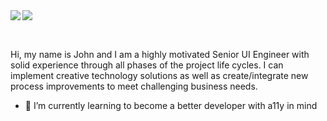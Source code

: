 <a href="https://github.com/anuraghazra/github-readme-stats">
  <img align="left" src="https://github-readme-stats.vercel.app/api?username=jrock2004&show_icons=true&theme=gruvbox" />
</a>
<a href="https://github.com/anuraghazra/convoychat">
  <img align="left" src="https://github-readme-stats.vercel.app/api/top-langs/?username=jrock2004&show_icons=true&theme=gruvbox" />
</a>

<br></br>

Hi, my name is John and I am a highly motivated Senior UI Engineer with solid experience through all phases of the project life cycles. I can implement creative technology solutions as well as create/integrate new process improvements to meet challenging business needs. 

- 🌱 I’m currently learning to become a better developer with a11y in mind

<!--
**jrock2004/jrock2004** is a ✨ _special_ ✨ repository because its `README.md` (this file) appears on your GitHub profile.

Here are some ideas to get you started:

- 🔭 I’m currently working on ...
- 🌱 I’m currently learning ...
- 👯 I’m looking to collaborate on ...
- 🤔 I’m looking for help with ...
- 💬 Ask me about ...
- 📫 How to reach me: ...
- 😄 Pronouns: ...
- ⚡ Fun fact: ...
-->
